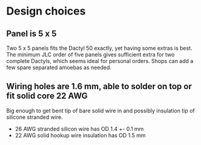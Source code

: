 # Design choices

## Panel is 5 x 5

Two 5 x 5 panels fits the Dactyl 50 exactly,
  yet having some extras is best.
The minimum JLC order of five panels gives sufficient extra
  for two complete Dactyls,
  which seems ideal for personal orders.
Shops can add a few spare separated amoebas as needed.

## Wiring holes are 1.6 mm, able to solder on top or fit solid core 22 AWG

Big enough to get bent tip of bare solid wire in
  and possibly insulation tip of silicone stranded wire.

- 26 AWG stranded silicon wire has OD 1.4 +- 0.1 mm
- 22 AWG solid hookup wire insulation has OD 1.5 mm

